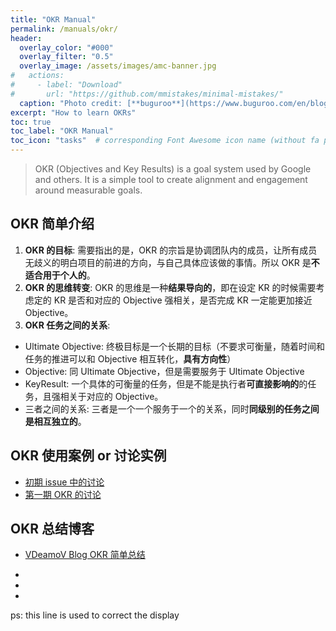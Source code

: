 ```yaml
---
title: "OKR Manual"
permalink: /manuals/okr/
header:
  overlay_color: "#000"
  overlay_filter: "0.5"
  overlay_image: /assets/images/amc-banner.jpg
#   actions:
#     - label: "Download"
#       url: "https://github.com/mmistakes/minimal-mistakes/"
  caption: "Photo credit: [**buguroo**](https://www.buguroo.com/en/blog/topic/ai)"
excerpt: "How to learn OKRs"
toc: true
toc_label: "OKR Manual"
toc_icon: "tasks"  # corresponding Font Awesome icon name (without fa prefix)
---
```

> OKR (Objectives and Key Results) is a goal system used by Google and others. It is a simple tool to create alignment and engagement around measurable goals.

## OKR 简单介绍

1. **OKR 的目标**: 需要指出的是，OKR 的宗旨是协调团队内的成员，让所有成员无歧义的明白项目的前进的方向，与自己具体应该做的事情。所以 OKR 是**不适合用于个人的**。
2. **OKR 的思维转变**: OKR 的思维是一种**结果导向的**，即在设定 KR 的时候需要考虑定的 KR 是否和对应的 Objective 强相关，是否完成 KR 一定能更加接近 Objective。
3. **OKR 任务之间的关系**: 
  - Ultimate Objective: 终极目标是一个长期的目标（不要求可衡量，随着时间和任务的推进可以和 Objective 相互转化，**具有方向性**）
  - Objective: 同 Ultimate Objective，但是需要服务于 Ultimate Objective
  - KeyResult: 一个具体的可衡量的任务，但是不能是执行者**可直接影响的**的任务，且强相关于对应的 Objective。
  - 三者之间的关系: 三者是一个一个服务于一个的关系，同时**同级别的任务之间是相互独立的**。


## OKR 使用案例 or 讨论实例
- [初期 issue 中的讨论](https://github.com/BUPT/magic-mirror/issues/17)
- [第一期 OKR 的讨论](https://ai-ml.club/events/seminar-meeting-minutes-3-2/)

## OKR 总结博客
- [VDeamoV Blog OKR 简单总结](https://vdeamov.github.io/任务管理/2019/08/19/OKR总结/)

-
-
-




ps: this line is used to correct the display




